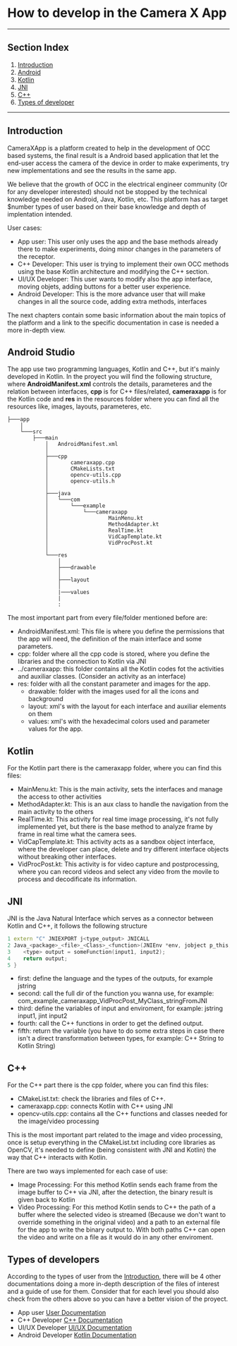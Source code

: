 # How to develop in the Camera X App
***
## Section Index
1. [Introduction](#introduction)
2. [Android](#android-studio)
3. [Kotlin](#kotlin)
4. [JNI](#jni)
5. [C++](#c)
6. [Types of developer](#types-of-developers)
***
## Introduction
CameraXApp is a platform created to help in the development of OCC based systems, the final result is a Android based application that let the end-user access the camera of the device in order to make experiments, try new implementations and see the results in the same app.

We believe that the growth of OCC in the electrical engineer community (Or for any developer interested) should not be stopped by the technical knowledge needed on Android, Java, Kotlin, etc. This platform has as target $number types of user based on their base knowledge and depth of implentation intended.

User cases:
* App user: This user only uses the app and the base methods already there to make experiments, doing minor changes in the parameters of the receptor.
* C++ Developer: This user is trying to implement their own OCC methods using the base Kotlin architecture and modifying the C++ section.
* UI/UX Developer: This user wants to modify also the app interface, moving objets, adding buttons for a better user experience.
* Android Developer: This is the more advance user that will make changes in all the source code, adding extra methods, interfaces

The next chapters contain some basic information about the main topics of the platform and a link to the specific documentation in case is needed a more in-depth view.

## Android Studio

The app use two programming languages, Kotlin and C++, but it's mainly developed in Kotlin. In the proyect you will find the following structure, where **AndroidManifest.xml** controls the details, parameteres and the relation between interfaces, **cpp** is for C++ files/related, **cameraxapp** is for the Kotlin code and **res** in the resources folder where you can find all the resources like, images, layouts, parameteres, etc.  

```
├───app
    │   
    └───src
        ├───main
            │   AndroidManifest.xml
            │
            ├───cpp
            │       cameraxapp.cpp
            │       CMakeLists.txt
            │       opencv-utils.cpp
            │       opencv-utils.h
            │
            ├───java
            │   └───com
            │       └───example
            │           └───cameraxapp
            │                   MainMenu.kt
            │                   MethodAdapter.kt
            │                   RealTime.kt
            │                   VidCapTemplate.kt
            │                   VidProcPost.kt                
            │
            └───res
                │
                ├───drawable
                │
                ├───layout
                │
                |───values
                |
                :
```
The most important part from every file/folder mentioned before are:
* AndroidManifest.xml: This file is where you define the permissions that the app will need, the definition of the main interface and some parameters.
* cpp: folder where all the cpp code is stored, where you define the libraries and the connection to Kotlin via JNI
* ../cameraxapp: this folder contains all the Kotlin codes fot the activities and auxiliar classes. (Consider an activity as an interface)
* res: folder with all the constant parameter and images for the app.
    * drawable: folder with the images used for all the icons and background
    * layout: xml's with the layout for each interface and auxiliar elements on them
    * values: xml's with the hexadecimal colors used and parameter values for the app.

## Kotlin

For the Kotlin part there is the cameraxapp folder, where you can find this files:

* MainMenu.kt: This is the main activity, sets the interfaces and manage the access to other activities
* MethodAdapter.kt: This is an aux class to handle the navigation from the main activity to the others
* RealTime.kt: This activity for real time image processing, it's not fully implemented yet, but there is the base method to analyze frame by frame in real time what the camera sees. 
* VidCapTemplate.kt: This activity acts as a sandbox object interface, where the developer can place, delete and try different interface objects without breaking other interfaces.
* VidProcPost.kt: This activity is for video capture and postprocessing, where you can record videos and select any video from the movile to process and decodificate its information.


## JNI
<!-- TODO Muy pelao, explicar mjr como se utiliza JNI -->
JNI is the Java Natural Interface which serves as a connector between Kotlin and C++, it follows the following structure

``` cpp 
1 extern "C" JNIEXPORT j<type_output> JNICALL
2 Java_<package>_<file>_<Class>_<function>(JNIEnv *env, jobject p_this, j<type> input1, j<type> input2) {
3    <type> output = someFunction(input1, input2);
4    return output;
5 }
```

* first: define the language and the types of the outputs, for example jstring
* second: call the full dir of the function you wanna use, for example: com_example_cameraxapp_VidProcPost_MyClass_stringFromJNI
* third: define the variables of input and enviroment, for example: jstring input1, jint input2
* fourth: call the C++ functions in order to get the defined output.
* fifth: return the variable (you have to do some extra steps in case there isn't a direct transformation between types, for example: C++ String to Kotlin String)

## C++
For the C++ part there is the cpp folder, where you can find this files:

* CMakeList.txt: check the libraries and files of C++.
* cameraxapp.cpp: connects Kotlin with C++ using JNI
* opencv-utils.cpp: contains all the C++ functions and classes needed for the image/video processing

This is the most important part related to the image and video processing, once is setup everything in the CMakeList.txt including core libraries as OpenCV, it's needed to define (being consistent with JNI and Kotlin) the way that C++ interacts with Kotlin. 

There are two ways implemented for each case of use:

* Image Processing: For this method Kotlin sends each frame from the image buffer to C++ via JNI, after the detection, the binary result is given back to Kotlin
* Video Processing: For this method Kotlin sends to C++ the path of a buffer where the selected video is streamed (Because we don't want to override something in the original video) and a path to an external file for the app to write the binary output to. With both paths C++ can open the video and write on a file as it would do in any other enviroment.

## Types of developers

According to the types of user from the [Introduction](#introduction), there will be 4 other documentations doing a more in-depth description of the files of interest and a guide of use for them. Consider that for each level you should also check from the others above so you can have a better vision of the proyect.

* App user [User Documentation](docs/user_doc.md)
* C++ Developer [C++ Documentation](docs/cpp.md)
* UI/UX Developer [UI/UX Documentation](docs/cpp.md)
* Android Developer [Kotlin Documentation](docs/cpp.md)

<!-- TODO Add the other documentation links -->

